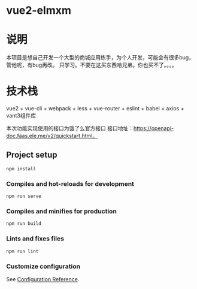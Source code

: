 # vue2-elmxm

# 说明
本项目是想自己开发一个大型的商城应用练手，为个人开发，可能会有很多bug，管他呢，有bug再改。
只学习。不要在这买东西哈兄弟。你也买不了。。。。

# 技术栈
vue2 + vue-cli + webpack + less + vue-router + eslint + babel + axios + vant3组件库

本次功能实现使用的接口为饿了么官方接口
接口地址：https://openapi-doc.faas.ele.me/v2/quickstart.html。




## Project setup
```
npm install
```

### Compiles and hot-reloads for development
```
npm run serve
```

### Compiles and minifies for production
```
npm run build
```

### Lints and fixes files
```
npm run lint
```

### Customize configuration
See [Configuration Reference](https://cli.vuejs.org/config/).
